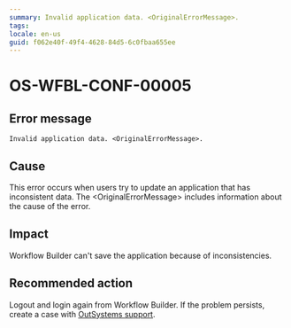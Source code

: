 ```yaml
---
summary: Invalid application data. <OriginalErrorMessage>.
tags:
locale: en-us
guid: f062e40f-49f4-4628-84d5-6c0fbaa655ee
---
```


# OS-WFBL-CONF-00005

## Error message

`Invalid application data. <OriginalErrorMessage>.`

## Cause

This error occurs when users try to update an application that has inconsistent data.
The &lt;OriginalErrorMessage&gt; includes information about the cause of the error.

## Impact

Workflow Builder can't save the application because of inconsistencies.

## Recommended action

Logout and login again from Workflow Builder. If the problem persists, create a case with [OutSystems support](https://success.outsystems.com/Support).
